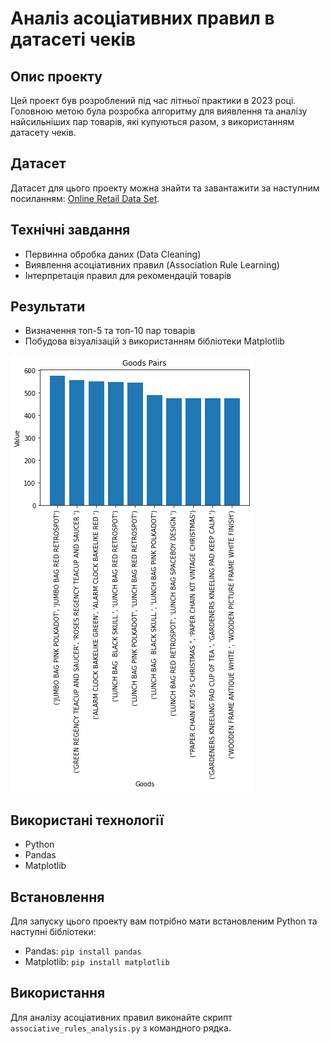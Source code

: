 # Аналіз асоціативних правил в датасеті чеків

## Опис проекту
Цей проект був розроблений під час літньої практики в 2023 році. Головною метою була розробка алгоритму для виявлення та аналізу найсильніших пар товарів, які купуються разом, з використанням датасету чеків.

## Датасет
Датасет для цього проекту можна знайти та завантажити за наступним посиланням: [Online Retail Data Set]([URL_датасету](https://archive.ics.uci.edu/dataset/352/online+retail#)https://archive.ics.uci.edu/dataset/352/online+retail#).

## Технічні завдання
- Первинна обробка даних (Data Cleaning)
- Виявлення асоціативних правил (Association Rule Learning)
- Інтерпретація правил для рекомендацій товарів

## Результати
- Визначення топ-5 та топ-10 пар товарів
- Побудова візуалізацій з використанням бібліотеки Matplotlib

![Результати аналізу](images/analysis_result.png)

## Використані технології
- Python
- Pandas
- Matplotlib

## Встановлення
Для запуску цього проекту вам потрібно мати встановленим Python та наступні бібліотеки:
- Pandas: `pip install pandas`
- Matplotlib: `pip install matplotlib`

## Використання
Для аналізу асоціативних правил виконайте скрипт `associative_rules_analysis.py` з командного рядка.
